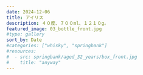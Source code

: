 ```yaml
---
date: 2024-12-06
title: アイリス
description: ４０度、７００ml、１２１０g。
featured_image: 03_bottle_front.jpg
#type: gallery
sort_by: Date
#categories: ["whisky", "springbank"]
#resources:
#  - src: springbank/aged_32_years/box_front.jpg
#    title: "anyway"
---
```

